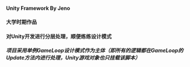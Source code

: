 #### Unity Framework By Jeno

#### 大学时期作品

#### 对Unity开发进行分层处理，顺便练练设计模式

##### 项目采用单例GameLoop设计模式作为主体（即所有的逻辑都在GameLoop的Update方法内进行处理，Unity游戏对象也只挂载该脚本）
